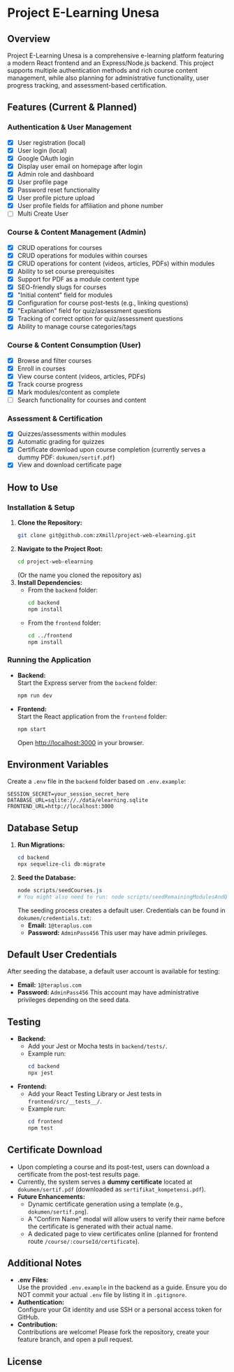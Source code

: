 # Project E-Learning Unesa

## Overview
Project E-Learning Unesa is a comprehensive e-learning platform featuring a modern React frontend and an Express/Node.js backend. This project supports multiple authentication methods and rich course content management, while also planning for administrative functionality, user progress tracking, and assessment-based certification.

## Features (Current & Planned)

### Authentication & User Management
- [x] User registration (local)
- [x] User login (local)
- [x] Google OAuth login
- [x] Display user email on homepage after login
- [x] Admin role and dashboard
- [x] User profile page
- [x] Password reset functionality
- [x] User profile picture upload
- [x] User profile fields for affiliation and phone number
- [ ] Multi Create User

### Course & Content Management (Admin)
- [x] CRUD operations for courses
- [x] CRUD operations for modules within courses
- [x] CRUD operations for content (videos, articles, PDFs) within modules
- [x] Ability to set course prerequisites
- [x] Support for PDF as a module content type
- [x] SEO-friendly slugs for courses
- [x] "Initial content" field for modules
- [x] Configuration for course post-tests (e.g., linking questions)
- [x] "Explanation" field for quiz/assessment questions
- [x] Tracking of correct option for quiz/assessment questions
- [x] Ability to manage course categories/tags

### Course & Content Consumption (User)
- [x] Browse and filter courses
- [x] Enroll in courses
- [x] View course content (videos, articles, PDFs)
- [x] Track course progress
- [x] Mark modules/content as complete
- [ ] Search functionality for courses and content

### Assessment & Certification
- [x] Quizzes/assessments within modules
- [x] Automatic grading for quizzes
- [x] Certificate download upon course completion (currently serves a dummy PDF: `dokumen/sertif.pdf`)
- [x] View and download certificate page 

## How to Use

### Installation & Setup
1. **Clone the Repository:**
   ```bash
   git clone git@github.com:zXmill/project-web-elearning.git
   ```
2. **Navigate to the Project Root:**
   ```bash
   cd project-web-elearning 
   ```
   (Or the name you cloned the repository as)
3. **Install Dependencies:**
   - From the `backend` folder:
     ```bash
     cd backend
     npm install
     ```
   - From the `frontend` folder:
     ```bash
     cd ../frontend
     npm install
     ```

### Running the Application
- **Backend:**  
  Start the Express server from the `backend` folder:  
  ```bash
  npm run dev
  ```
- **Frontend:**  
  Start the React application from the `frontend` folder:  
  ```bash
  npm start
  ```
  Open [http://localhost:3000](http://localhost:3000) in your browser.

## Environment Variables

Create a `.env` file in the `backend` folder based on `.env.example`:

```
SESSION_SECRET=your_session_secret_here
DATABASE_URL=sqlite://./data/elearning.sqlite
FRONTEND_URL=http://localhost:3000
```

## Database Setup

1. **Run Migrations:**
   ```powershell
   cd backend
   npx sequelize-cli db:migrate
   ```
2. **Seed the Database:**
   ```powershell
   node scripts/seedCourses.js
   # You might also need to run: node scripts/seedRemainingModulesAndQuestions.js
   ```
   The seeding process creates a default user. Credentials can be found in `dokumen/credentials.txt`:
   - **Email:** `1@teraplus.com`
   - **Password:** `AdminPass456`
   This user may have admin privileges.

## Default User Credentials
After seeding the database, a default user account is available for testing:
- **Email:** `1@teraplus.com`
- **Password:** `AdminPass456`
This account may have administrative privileges depending on the seed data.

## Testing

- **Backend:**
  - Add your Jest or Mocha tests in `backend/tests/`.
  - Example run:
    ```powershell
    cd backend
    npx jest
    ```
- **Frontend:**
  - Add your React Testing Library or Jest tests in `frontend/src/__tests__/`.
  - Example run:
    ```powershell
    cd frontend
    npm test
    ```

## Certificate Download

- Upon completing a course and its post-test, users can download a certificate from the post-test results page.
- Currently, the system serves a **dummy certificate** located at `dokumen/sertif.pdf` (downloaded as `sertifikat_kompetensi.pdf`).
- **Future Enhancements:**
    - Dynamic certificate generation using a template (e.g., `dokumen/sertif.png`).
    - A "Confirm Name" modal will allow users to verify their name before the certificate is generated with their actual name.
    - A dedicated page to view certificates online (planned for frontend route `/course/:courseId/certificate`).

## Additional Notes
- **.env Files:**  
  Use the provided `.env.example` in the backend as a guide. Ensure you do NOT commit your actual `.env` file by listing it in `.gitignore`.
- **Authentication:**  
  Configure your Git identity and use SSH or a personal access token for GitHub.
- **Contribution:**  
  Contributions are welcome! Please fork the repository, create your feature branch, and open a pull request.

## License
